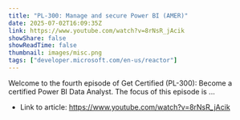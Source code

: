 ```yaml
---
title: "PL-300: Manage and secure Power BI (AMER)"
date: 2025-07-02T16:09:35Z
link: https://www.youtube.com/watch?v=8rNsR_jAcik
showShare: false
showReadTime: false
thumbnail: images/misc.png
tags: ["developer.microsoft.com/en-us/reactor"]
---
```

Welcome to the fourth episode of Get Certified (PL-300): Become a certified Power BI Data Analyst. The focus of this episode is ...

- Link to article: https://www.youtube.com/watch?v=8rNsR_jAcik